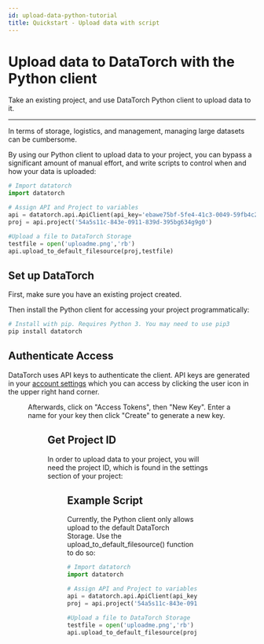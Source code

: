 ```yaml
---
id: upload-data-python-tutorial
title: Quickstart - Upload data with script
---
```

# Upload data to DataTorch with the Python client

Take an existing project, and use DataTorch Python client to upload data to it.

---

In terms of storage, logistics, and management, managing large datasets can be cumbersome.

By using our Python client to upload data to your project, you can bypass a significant amount of manual effort, and write scripts to control when and how your data is uploaded:
```python
# Import datatorch
import datatorch

# Assign API and Project to variables
api = datatorch.api.ApiClient(api_key='ebawe75bf-5fe4-41c3-0049-59fb4c25b180')
proj = api.project('54a5s11c-843e-0911-839d-395bg634g9g0')

#Upload a file to DataTorch Storage
testfile = open('uploadme.png','rb')
api.upload_to_default_filesource(proj,testfile)
```


## Set up DataTorch

First, make sure you have an existing project created.

Then install the Python client for accessing your project programmatically:

```python
# Install with pip. Requires Python 3. You may need to use pip3
pip install datatorch
```


## Authenticate Access

DataTorch uses API keys to authenticate the client.
API keys are generated in your [account settings](https://datatorch.io/settings/access-tokens) which you can access by clicking the user icon in the upper right hand corner.

<Figure 
  src="/figures/tutorials/setup-python-client/user-settings.png"
  width="100%"
  max-width="450px"
  caption="Click here to enter user settings"
/>

Afterwards, click on "Access Tokens", then "New Key". Enter a name for your key then click "Create" to generate a new key.

<Figure 
  src="/figures/tutorials/setup-python-client/api-key.png"
  width="100%"
  max-width="450px"
  caption="API key"
/>

## Get Project ID

In order to upload data to your project, you will need the project ID, which is found in the settings section of your project:

<Figure 
  src="/figures/quickstart-python-upload/project-id.png"
  width="100%"
  max-width="1000px"
  caption="Project ID"
/>

## Example Script

Currently, the Python client only allows upload to the default DataTorch Storage.
Use the upload_to_default_filesource() function to do so:

```python
# Import datatorch
import datatorch

# Assign API and Project to variables
api = datatorch.api.ApiClient(api_key='ebawe75bf-5fe4-41c3-0049-59fb4c25b180')
proj = api.project('54a5s11c-843e-0911-839d-395bg634g9g0')

#Upload a file to DataTorch Storage
testfile = open('uploadme.png','rb')
api.upload_to_default_filesource(proj,testfile)
```
